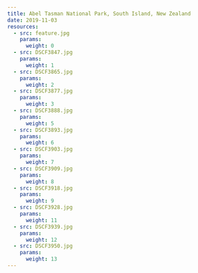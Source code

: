 ```yaml
---
title: Abel Tasman National Park, South Island, New Zealand
date: 2019-11-03
resources:
  - src: feature.jpg
    params:
      weight: 0
  - src: DSCF3847.jpg
    params:
      weight: 1
  - src: DSCF3865.jpg
    params:
      weight: 2
  - src: DSCF3877.jpg
    params:
      weight: 3
  - src: DSCF3888.jpg
    params:
      weight: 5
  - src: DSCF3893.jpg
    params:
      weight: 6
  - src: DSCF3903.jpg
    params:
      weight: 7
  - src: DSCF3909.jpg
    params:
      weight: 8
  - src: DSCF3918.jpg
    params:
      weight: 9
  - src: DSCF3928.jpg
    params:
      weight: 11
  - src: DSCF3939.jpg
    params:
      weight: 12
  - src: DSCF3950.jpg
    params:
      weight: 13
---
```

